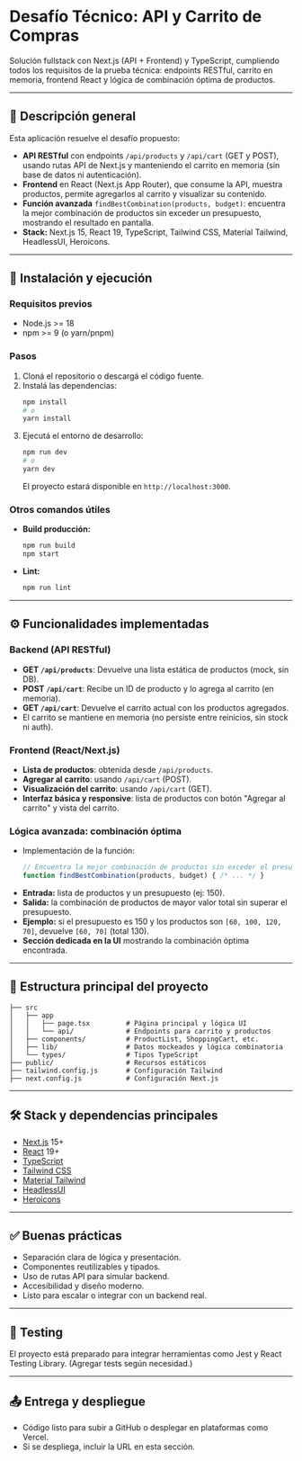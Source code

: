 # Desafío Técnico: API y Carrito de Compras

Solución fullstack con Next.js (API + Frontend) y TypeScript, cumpliendo todos los requisitos de la prueba técnica: endpoints RESTful, carrito en memoria, frontend React y lógica de combinación óptima de productos.

---

## 📝 Descripción general

Esta aplicación resuelve el desafío propuesto:
- **API RESTful** con endpoints `/api/products` y `/api/cart` (GET y POST), usando rutas API de Next.js y manteniendo el carrito en memoria (sin base de datos ni autenticación).
- **Frontend** en React (Next.js App Router), que consume la API, muestra productos, permite agregarlos al carrito y visualizar su contenido.
- **Función avanzada** `findBestCombination(products, budget)`: encuentra la mejor combinación de productos sin exceder un presupuesto, mostrando el resultado en pantalla.
- **Stack:** Next.js 15, React 19, TypeScript, Tailwind CSS, Material Tailwind, HeadlessUI, Heroicons.

---

## 🚀 Instalación y ejecución

### Requisitos previos
- Node.js >= 18
- npm >= 9 (o yarn/pnpm)

### Pasos
1. Cloná el repositorio o descargá el código fuente.
2. Instalá las dependencias:
   ```bash
   npm install
   # o
   yarn install
   ```
3. Ejecutá el entorno de desarrollo:
   ```bash
   npm run dev
   # o
   yarn dev
   ```
   El proyecto estará disponible en `http://localhost:3000`.

### Otros comandos útiles
- **Build producción:**
  ```bash
  npm run build
  npm start
  ```
- **Lint:**
  ```bash
  npm run lint
  ```

---

## ⚙️ Funcionalidades implementadas

### Backend (API RESTful)
- **GET `/api/products`**: Devuelve una lista estática de productos (mock, sin DB).
- **POST `/api/cart`**: Recibe un ID de producto y lo agrega al carrito (en memoria).
- **GET `/api/cart`**: Devuelve el carrito actual con los productos agregados.
- El carrito se mantiene en memoria (no persiste entre reinicios, sin stock ni auth).

### Frontend (React/Next.js)
- **Lista de productos**: obtenida desde `/api/products`.
- **Agregar al carrito**: usando `/api/cart` (POST).
- **Visualización del carrito**: usando `/api/cart` (GET).
- **Interfaz básica y responsive**: lista de productos con botón "Agregar al carrito" y vista del carrito.

### Lógica avanzada: combinación óptima
- Implementación de la función:
  ```js
  // Encuentra la mejor combinación de productos sin exceder el presupuesto
  function findBestCombination(products, budget) { /* ... */ }
  ```
- **Entrada:** lista de productos y un presupuesto (ej: 150).
- **Salida:** la combinación de productos de mayor valor total sin superar el presupuesto.
- **Ejemplo:** si el presupuesto es 150 y los productos son `[60, 100, 120, 70]`, devuelve `[60, 70]` (total 130).
- **Sección dedicada en la UI** mostrando la combinación óptima encontrada.

---

## 📁 Estructura principal del proyecto
```
├── src
│   ├── app
│   │   ├── page.tsx         # Página principal y lógica UI
│   │   └── api/             # Endpoints para carrito y productos
│   ├── components/          # ProductList, ShoppingCart, etc.
│   ├── lib/                 # Datos mockeados y lógica combinatoria
│   └── types/               # Tipos TypeScript
├── public/                  # Recursos estáticos
├── tailwind.config.js       # Configuración Tailwind
├── next.config.js           # Configuración Next.js
```

---

## 🛠️ Stack y dependencias principales
- [Next.js](https://nextjs.org/) 15+
- [React](https://react.dev/) 19+
- [TypeScript](https://www.typescriptlang.org/)
- [Tailwind CSS](https://tailwindcss.com/)
- [Material Tailwind](https://www.material-tailwind.com/)
- [HeadlessUI](https://headlessui.com/)
- [Heroicons](https://heroicons.com/)

---

## ✅ Buenas prácticas
- Separación clara de lógica y presentación.
- Componentes reutilizables y tipados.
- Uso de rutas API para simular backend.
- Accesibilidad y diseño moderno.
- Listo para escalar o integrar con un backend real.

---

## 🧪 Testing
El proyecto está preparado para integrar herramientas como Jest y React Testing Library. (Agregar tests según necesidad.)

---

## 📤 Entrega y despliegue
- Código listo para subir a GitHub o desplegar en plataformas como Vercel.
- Si se despliega, incluir la URL en esta sección.
